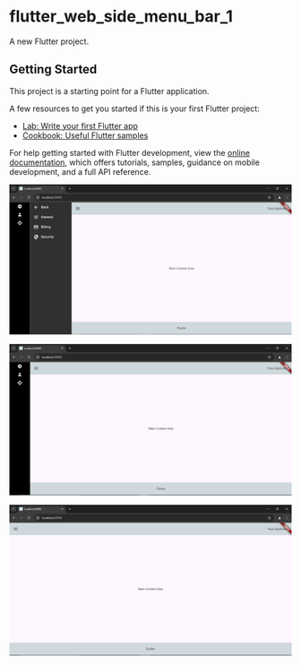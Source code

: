# flutter_web_side_menu_bar_1

A new Flutter project.

## Getting Started

This project is a starting point for a Flutter application.

A few resources to get you started if this is your first Flutter project:

- [Lab: Write your first Flutter app](https://docs.flutter.dev/get-started/codelab)
- [Cookbook: Useful Flutter samples](https://docs.flutter.dev/cookbook)

For help getting started with Flutter development, view the
[online documentation](https://docs.flutter.dev/), which offers tutorials,
samples, guidance on mobile development, and a full API reference.


![img.png](./readme_doc/img.png)

![img_1.png](./readme_doc/img_1.png)

![img_2.png](./readme_doc/img_2.png)